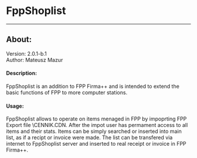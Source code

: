 # FppShoplist  
_____
## About: 
Version: 2.0.1-b.1\
Author: Mateusz Mazur 
#### Description:
FppShoplist is an addition to FPP Firma++ and is intended to extend
the basic functions of FPP to more computer stations. 
#### Usage: 
FppShoplist allows to operate on items menaged in FPP by impoprting FPP Export file \CENNIK.CDN\. 
After the impot user has permament access to all items and their stats. 
Items can be simply searched or inserted into main list, as if a recipt or invoice were made. 
The list can be transfered via internet to FppShoplist server and inserted to real receipt or invoice in FPP Firma++. 
